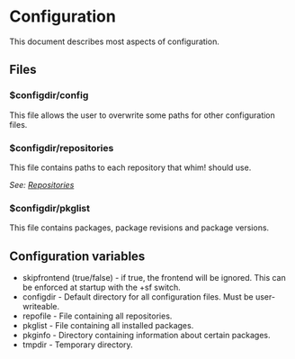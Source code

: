# Configuration

This document describes most aspects of configuration.

## Files

### $configdir/config

This file allows the user to overwrite some paths for other configuration files.

### $configdir/repositories

This file contains paths to each repository that whim! should use.

*See: [Repositories](repositories.md)*

### $configdir/pkglist

This file contains packages, package revisions and package versions.

## Configuration variables

- skipfrontend (true/false) - if true, the frontend will be ignored. This can be enforced at startup with the +sf switch.
- configdir - Default directory for all configuration files. Must be user-writeable.
- repofile - File containing all repositories.
- pkglist - File containing all installed packages.
- pkginfo - Directory containing information about certain packages.
- tmpdir - Temporary directory.
